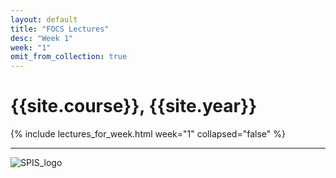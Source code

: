 ```yaml
---
layout: default
title: "FOCS Lectures"
desc: "Week 1"
week: "1"
omit_from_collection: true
---
```


# {{site.course}}, {{site.year}}

{% include lectures_for_week.html week="1" collapsed="false" %}
<div class='calendar' data-start-weeks="{{page.week}}" data-num-weeks="1" ></div>

----

![SPIS_logo](/images/SPIS_logo.jpg)
